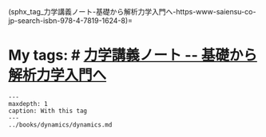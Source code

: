 (sphx_tag_力学講義ノート-基礎から解析力学入門へ-https-www-saiensu-co-jp-search-isbn-978-4-7819-1624-8)=
# My tags: # [力学講義ノート -- 基礎から解析力学入門へ](https://www.saiensu.co.jp/search/?isbn=978-4-7819-1624-8)

```{toctree}
---
maxdepth: 1
caption: With this tag
---
../books/dynamics/dynamics.md
```
